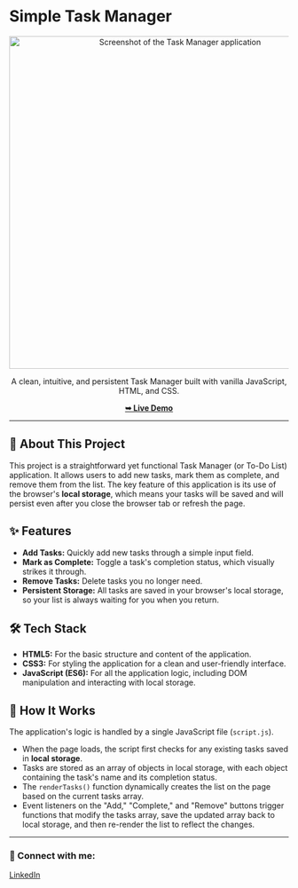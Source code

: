 # Simple Task Manager

<div align="center">
  <img src="https://user-images.githubusercontent.com/your-username/your-repo/your-screenshot.png" alt="Screenshot of the Task Manager application" width="600"/>
</div>

<p align="center">
  A clean, intuitive, and persistent Task Manager built with vanilla JavaScript, HTML, and CSS.
</p>

<p align="center">
  <a href="[https://adityapatil022.github.io/Minor-project/](https://adityapatil0122.github.io/Minor-project/)"><strong>➥ Live Demo</strong></a>
</p>

---

## 📖 About This Project

This project is a straightforward yet functional Task Manager (or To-Do List) application. It allows users to add new tasks, mark them as complete, and remove them from the list. The key feature of this application is its use of the browser's **local storage**, which means your tasks will be saved and will persist even after you close the browser tab or refresh the page.

## ✨ Features

-   **Add Tasks:** Quickly add new tasks through a simple input field.
-   **Mark as Complete:** Toggle a task's completion status, which visually strikes it through.
-   **Remove Tasks:** Delete tasks you no longer need.
-   **Persistent Storage:** All tasks are saved in your browser's local storage, so your list is always waiting for you when you return.

## 🛠️ Tech Stack

-   **HTML5:** For the basic structure and content of the application.
-   **CSS3:** For styling the application for a clean and user-friendly interface.
-   **JavaScript (ES6):** For all the application logic, including DOM manipulation and interacting with local storage.

## 🚀 How It Works

The application's logic is handled by a single JavaScript file (`script.js`).
-   When the page loads, the script first checks for any existing tasks saved in **local storage**.
-   Tasks are stored as an array of objects in local storage, with each object containing the task's name and its completion status.
-   The `renderTasks()` function dynamically creates the list on the page based on the current tasks array.
-   Event listeners on the "Add," "Complete," and "Remove" buttons trigger functions that modify the tasks array, save the updated array back to local storage, and then re-render the list to reflect the changes.

---

### 👤 Connect with me:

<p>
  <a href="https://www.linkedin.com/in/your-linkedin-profile/">LinkedIn</a>
</p>
